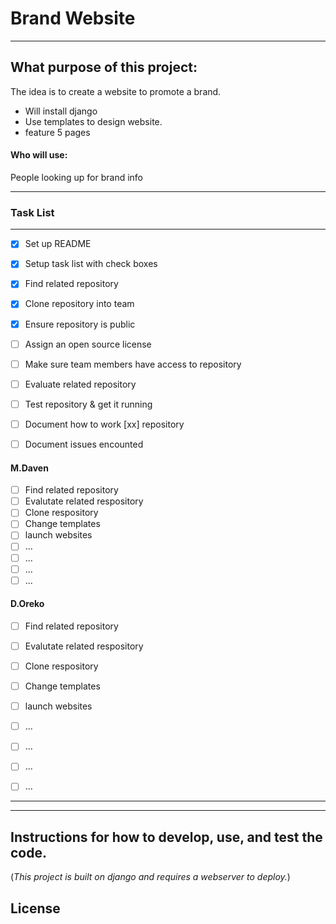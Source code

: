 # Brand Website


___

## What purpose of this project: 

The idea is to create a website to promote a brand. 


* Will install django
* Use templates to design website.
* feature 5 pages



#### Who will use: 
People looking up for brand info

___


### Task List
___

- [X] Set up README
- [X] Setup task list with check boxes
- [X] Find related repository
- [X] Clone repository into team
- [X] Ensure repository is public
- [ ] Assign an open source license
- [ ] Make sure team members have access to repository

- [ ] Evaluate related repository
- [ ] Test repository & get it running
- [ ] Document how to work [xx] repository 
- [ ] Document issues encounted



#### M.Daven

- [ ] Find related repository
- [ ] Evalutate related respository
- [ ] Clone respository
- [ ] Change templates
- [ ] launch websites
- [ ] ...
- [ ] ...
- [ ] ...
- [ ] ...

#### D.Oreko
- [ ] Find related repository
- [ ] Evalutate related respository
- [ ] Clone respository
- [ ] Change templates
- [ ] launch websites
- [ ] ...
- [ ] ...
- [ ] ...
- [ ] ...



___
___



## Instructions for how to develop, use, and test the code.

(*This project is built on django and requires a webserver to deploy.*)




## License


